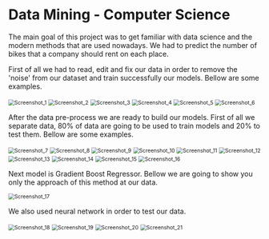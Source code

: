 # Data Mining - Computer Science

The main goal of this project was to get familiar with data science and the modern methods that are used nowadays.  We had to predict the number of bikes that a company should rent on each place.

First of all we had to read, edit and fix our data in order to remove the 'noise' from our dataset and train successfully our models. Bellow are some examples. 

<img src="https://github.com/roni3840/Projects/blob/master/DataMining(Python)/img/Screenshot_1.png" alt="Screenshot_1" style="zoom:75%;" />

<img src="https://github.com/roni3840/Projects/blob/master/DataMining(Python)/img/Screenshot_2.png" alt="Screenshot_2" style="zoom:75%;" />

<img src="https://github.com/roni3840/Projects/blob/master/DataMining(Python)/img/Screenshot_3.png" alt="Screenshot_3" style="zoom:75%;" />

<img src="https://github.com/roni3840/Projects/blob/master/DataMining(Python)/img/Screenshot_4.png" alt="Screenshot_4" style="zoom:75%;" />

<img src="https://github.com/roni3840/Projects/blob/master/DataMining(Python)/img/Screenshot_5.png" alt="Screenshot_5" style="zoom:75%;" />

<img src="https://github.com/roni3840/Projects/blob/master/DataMining(Python)/img/Screenshot_6.png" alt="Screenshot_6" style="zoom:75%;" />

After the data pre-process we are ready to build our models. First of all we separate data, 80% of data are going to be used to train models and 20% to test them. Bellow are some examples.

<img src="https://github.com/roni3840/Projects/blob/master/DataMining(Python)/img/Screenshot_7.png" alt="Screenshot_7" style="zoom:75%;" />

<img src="https://github.com/roni3840/Projects/blob/master/DataMining(Python)/img/Screenshot_8.png" alt="Screenshot_8" style="zoom:75%;" />

<img src="https://github.com/roni3840/Projects/blob/master/DataMining(Python)/img/Screenshot_9.png" alt="Screenshot_9" style="zoom:75%;" />

<img src="https://github.com/roni3840/Projects/blob/master/DataMining(Python)/img/Screenshot_10.png" alt="Screenshot_10" style="zoom:75%;" />

<img src="https://github.com/roni3840/Projects/blob/master/DataMining(Python)/img/Screenshot_11.png" alt="Screenshot_11" style="zoom:75%;" />

<img src="https://github.com/roni3840/Projects/blob/master/DataMining(Python)/img/Screenshot_12.png" alt="Screenshot_12" style="zoom:75%;" />

<img src="https://github.com/roni3840/Projects/blob/master/DataMining(Python)/img/Screenshot_13.png" alt="Screenshot_13" style="zoom:75%;" />

<img src="https://github.com/roni3840/Projects/blob/master/DataMining(Python)/img/Screenshot_14.png" alt="Screenshot_14" style="zoom:75%;" />

<img src="https://github.com/roni3840/Projects/blob/master/DataMining(Python)/img/Screenshot_15.png" alt="Screenshot_15" style="zoom:75%;" />

<img src="https://github.com/roni3840/Projects/blob/master/DataMining(Python)/img/Screenshot_16.png" alt="Screenshot_16" style="zoom:75%;" />

Next model is Gradient Boost Regressor. Bellow we are going to show you only the approach of this method at our data.

<img src="https://github.com/roni3840/Projects/blob/master/DataMining(Python)/img/Screenshot_17.png" alt="Screenshot_17" style="zoom:75%;" />

We also used neural network in order to test our data. 

<img src="https://github.com/roni3840/Projects/blob/master/DataMining(Python)/img/Screenshot_18.png" alt="Screenshot_18" style="zoom:75%;" />

<img src="https://github.com/roni3840/Projects/blob/master/DataMining(Python)/img/Screenshot_19.png" alt="Screenshot_19" style="zoom:75%;" />

<img src="https://github.com/roni3840/Projects/blob/master/DataMining(Python)/img/Screenshot_20.png" alt="Screenshot_20" style="zoom:75%;" />

<img src="https://github.com/roni3840/Projects/blob/master/DataMining(Python)/img/Screenshot_21.png" alt="Screenshot_21" style="zoom:75%;" />



